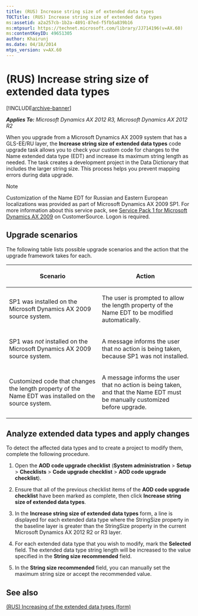 ```yaml
---
title: (RUS) Increase string size of extended data types
TOCTitle: (RUS) Increase string size of extended data types
ms:assetid: a2a257cb-1b2a-4891-87ed-f5fb5a839b16
ms:mtpsurl: https://technet.microsoft.com/library/JJ714196(v=AX.60)
ms:contentKeyID: 49651305
author: Khairunj
ms.date: 04/18/2014
mtps_version: v=AX.60
---
```


# (RUS) Increase string size of extended data types 


[!INCLUDE[archive-banner](includes/archive-banner.md)]


_**Applies To:** Microsoft Dynamics AX 2012 R3, Microsoft Dynamics AX 2012 R2_

When you upgrade from a Microsoft Dynamics AX 2009 system that has a GLS-EE/RU layer, the **Increase string size of extended data types** code upgrade task allows you to check your custom code for changes to the Name extended data type (EDT) and increase its maximum string length as needed. The task creates a development project in the Data Dictionary that includes the larger string size. This process helps you prevent mapping errors during data upgrade.


> [!NOTE]
> <P>Customization of the Name EDT for Russian and Eastern European localizations was provided as part of Microsoft Dynamics AX 2009 SP1. For more information about this service pack, see <A href="https://go.microsoft.com/fwlink/?linkid=257861">Service Pack 1 for Microsoft Dynamics AX 2009</A> on CustomerSource. Logon is required.</P>



## Upgrade scenarios

The following table lists possible upgrade scenarios and the action that the upgrade framework takes for each.

<table>
<colgroup>
<col style="width: 50%" />
<col style="width: 50%" />
</colgroup>
<thead>
<tr class="header">
<th><p>Scenario</p></th>
<th><p>Action</p></th>
</tr>
</thead>
<tbody>
<tr class="odd">
<td><p>SP1 was installed on the Microsoft Dynamics AX 2009 source system.</p></td>
<td><p>The user is prompted to allow the length property of the Name EDT to be modified automatically.</p></td>
</tr>
<tr class="even">
<td><p>SP1 was <em>not</em> installed on the Microsoft Dynamics AX 2009 source system.</p></td>
<td><p>A message informs the user that no action is being taken, because SP1 was not installed.</p></td>
</tr>
<tr class="odd">
<td><p>Customized code that changes the length property of the Name EDT was installed on the source system.</p></td>
<td><p>A message informs the user that no action is being taken, and that the Name EDT must be manually customized before upgrade.</p></td>
</tr>
</tbody>
</table>


## Analyze extended data types and apply changes

To detect the affected data types and to create a project to modify them, complete the following procedure.

1.  Open the **AOD code upgrade checklist** (**System administration** \> **Setup** \> **Checklists** \> **Code upgrade checklist** \> **AOD code upgrade checklist**).

2.  Ensure that all of the previous checklist items of the **AOD code upgrade checklist** have been marked as complete, then click **Increase string size of extended data types**.

3.  In the **Increase string size of extended data types** form, a line is displayed for each extended data type where the StringSize property in the baseline layer is greater than the StringSize property in the current Microsoft Dynamics AX 2012 R2 or R3 layer.

4.  For each extended data type that you wish to modify, mark the **Selected** field. The extended data type string length will be increased to the value specified in the **String size recommended** field.

5.  In the **String size recommended** field, you can manually set the maximum string size or accept the recommended value.

## See also

[(RUS) Increasing of the extended data types (form)](https://technet.microsoft.com/library/jj730941\(v=ax.60\))

  


